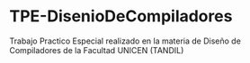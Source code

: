 # TPE-DisenioDeCompiladores
Trabajo Practico Especial realizado en la materia de Diseño de Compiladores de la Facultad UNICEN (TANDIL)
